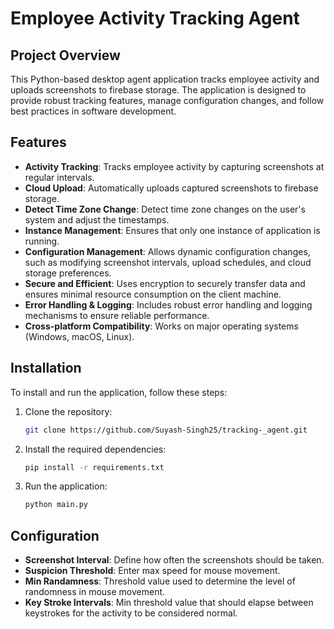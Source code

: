 # Employee Activity Tracking Agent

## Project Overview
This Python-based desktop agent application tracks employee activity and uploads screenshots to firebase storage. The application is designed to provide robust tracking features, manage configuration changes, and follow best practices in software development.

## Features
- **Activity Tracking**: Tracks employee activity by capturing screenshots at regular intervals.
- **Cloud Upload**: Automatically uploads captured screenshots to firebase storage.
- **Detect Time Zone Change**: Detect time zone changes on the user's system and adjust the timestamps.
- **Instance Management**: Ensures that only one instance of application is running.
- **Configuration Management**: Allows dynamic configuration changes, such as modifying screenshot intervals, upload schedules, and cloud storage preferences.
- **Secure and Efficient**: Uses encryption to securely transfer data and ensures minimal resource consumption on the client machine.
- **Error Handling & Logging**: Includes robust error handling and logging mechanisms to ensure reliable performance.
- **Cross-platform Compatibility**: Works on major operating systems (Windows, macOS, Linux).

## Installation

To install and run the application, follow these steps:

1. Clone the repository:
    ```bash
    git clone https://github.com/Suyash-Singh25/tracking-_agent.git
    ```

2. Install the required dependencies:
    ```bash
    pip install -r requirements.txt
    ```

3. Run the application:
    ```bash
    python main.py
    ```

## Configuration

- **Screenshot Interval**: Define how often the screenshots should be taken.
- **Suspicion Threshold**: Enter max speed for mouse movement.
- **Min Randamness**: Threshold value used to determine the level of randomness in mouse movement.
- **Key Stroke Intervals**: Min threshold value that should elapse between keystrokes for the activity to be considered normal.

